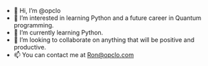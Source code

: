 - 👋 Hi, I’m @opclo
- 👀 I’m interested in learning Python and a future career in Quantum programming.
- 🌱 I’m currently learning Python.
- 💞️ I’m looking to collaborate on anything that will be positive and productive.
- 📫 You can contact me at Ron@opclo.com

<!---
opclo/opclo is a ✨ special ✨ repository because its `README.md` (this file) appears on your GitHub profile.
You can click the Preview link to take a look at your changes.
--->
